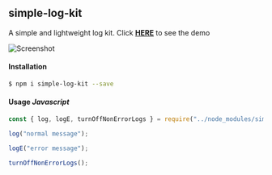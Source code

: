## simple-log-kit

A simple and lightweight log kit. Click [**HERE**](https://jasonfleischer.github.io/simple-log-kit-demo/) to see the demo

![Screenshot](https://jasonfleischer.github.io/simple-log-kit-demo/screenshot/screen.png "Screenshot")



#### Installation
```bash
$ npm i simple-log-kit --save
```

#### Usage *Javascript*
``` javascript
const { log, logE, turnOffNonErrorLogs } = require("../node_modules/simple-log-kit/index")

log("normal message");

logE("error message");

turnOffNonErrorLogs();
```

